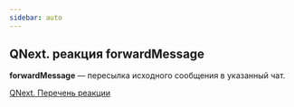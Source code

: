 ```yaml
---
sidebar: auto
---
```


## QNext. реакция forwardMessage

**forwardMessage** — пересылка исходного сообщения в указанный чат.



[QNext. Перечень реакции](/docs-test/ph/QNext-admin-reaction-about-05-01)